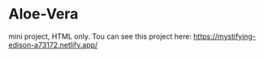 # Aloe-Vera
mini project, HTML only.
Tou can see this project here: https://mystifying-edison-a73172.netlify.app/

